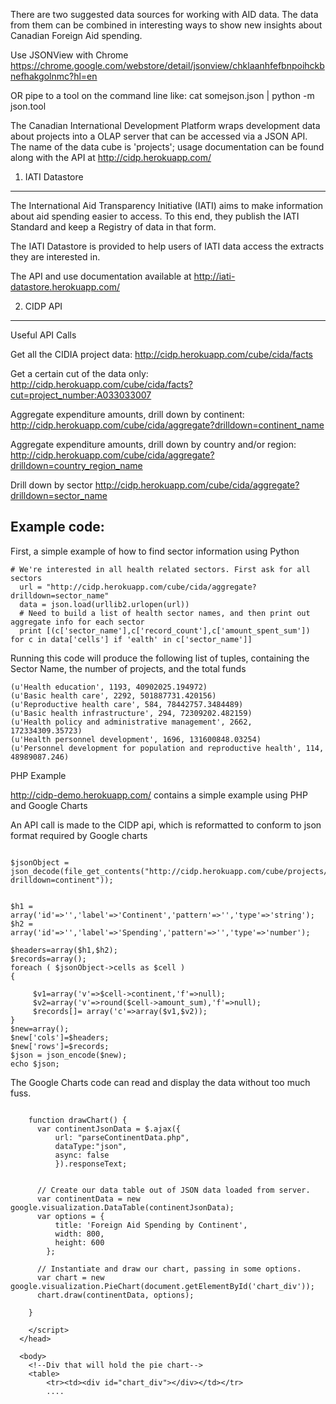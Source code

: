 There are two suggested data sources for working with AID data. The data from them can be combined in interesting ways to show new insights about Canadian Foreign Aid spending.  

Use JSONView with Chrome https://chrome.google.com/webstore/detail/jsonview/chklaanhfefbnpoihckbnefhakgolnmc?hl=en

OR pipe to a tool on the command line like:   cat somejson.json | python -m json.tool


The Canadian International Development Platform wraps development data about projects into a OLAP server that can be accessed via a JSON API.  The name of the data cube is 'projects'; usage documentation can be found along with the API at http://cidp.herokuapp.com/

1. IATI Datastore
-----------------

The International Aid Transparency Initiative (IATI) aims to make information about aid spending easier to access. To this end, they publish the IATI Standard and keep a Registry of data in that form.

The IATI Datastore is provided to help users of IATI data access the extracts they are interested in.

The API and use documentation available at http://iati-datastore.herokuapp.com/

2. CIDP API
-----------
Useful API Calls

Get all the CIDIA project data: 
http://cidp.herokuapp.com/cube/cida/facts

Get a certain cut of the data only:
http://cidp.herokuapp.com/cube/cida/facts?cut=project_number:A033033007

Aggregate expenditure amounts, drill down by continent:
http://cidp.herokuapp.com/cube/cida/aggregate?drilldown=continent_name

Aggregate expenditure amounts, drill down by country and/or region:
http://cidp.herokuapp.com/cube/cida/aggregate?drilldown=country_region_name

Drill down by sector
http://cidp.herokuapp.com/cube/cida/aggregate?drilldown=sector_name


Example code:
------------

First, a simple example of how to find sector information using Python

```
# We're interested in all health related sectors. First ask for all sectors
  url = "http://cidp.herokuapp.com/cube/cida/aggregate?drilldown=sector_name"
  data = json.load(urllib2.urlopen(url))
  # Need to build a list of health sector names, and then print out aggregate info for each sector
  print [(c['sector_name'],c['record_count'],c['amount_spent_sum']) for c in data['cells'] if 'ealth' in c['sector_name']]

```

Running this code will produce the following list of tuples, containing the Sector Name, the number of projects, and the total funds

```
(u'Health education', 1193, 40902025.194972)
(u'Basic health care', 2292, 501887731.420156)
(u'Reproductive health care', 584, 78442757.3484489)
(u'Basic health infrastructure', 294, 72309202.482159)
(u'Health policy and administrative management', 2662, 172334309.35723)
(u'Health personnel development', 1696, 131600848.03254)
(u'Personnel development for population and reproductive health', 114, 48989087.246)
```
PHP Example

http://cidp-demo.herokuapp.com/ contains a simple example using PHP and Google Charts

An API call is made to the CIDP api, which is reformatted to conform to json format required by Google charts

```

$jsonObject = json_decode(file_get_contents("http://cidp.herokuapp.com/cube/projects/aggregate?drilldown=continent"));


$h1	= array('id'=>'','label'=>'Continent','pattern'=>'','type'=>'string');
$h2 = array('id'=>'','label'=>'Spending','pattern'=>'','type'=>'number');

$headers=array($h1,$h2);
$records=array();
foreach ( $jsonObject->cells as $cell )
{

	 $v1=array('v'=>$cell->continent,'f'=>null);
   	 $v2=array('v'=>round($cell->amount_sum),'f'=>null);
	 $records[]= array('c'=>array($v1,$v2));
}
$new=array();
$new['cols']=$headers;
$new['rows']=$records;
$json = json_encode($new);
echo $json;

```

The Google Charts code can read and display the data without too much fuss.

```
      
    function drawChart() {
      var continentJsonData = $.ajax({
          url: "parseContinentData.php",
          dataType:"json",
          async: false
          }).responseText;

  
      // Create our data table out of JSON data loaded from server.
      var continentData = new google.visualization.DataTable(continentJsonData);
	  var options = {
          title: 'Foreign Aid Spending by Continent',
          width: 800, 
		  height: 600  
        };

      // Instantiate and draw our chart, passing in some options.
      var chart = new google.visualization.PieChart(document.getElementById('chart_div'));
      chart.draw(continentData, options);

    }

    </script>
  </head>

  <body>
    <!--Div that will hold the pie chart-->
    <table>
		<tr><td><div id="chart_div"></div></td></tr>
		....
		
```
